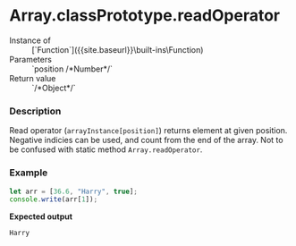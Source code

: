 # Array.classPrototype.readOperator

<dl>
<dt> Instance of </dt><dd markdown="1">
 [`Function`]({{site.baseurl}}\built-ins\Function) 
</dd>
<dt> Parameters </dt><dd markdown="1">
 `position /*Number*/` 
</dd>
<dt> Return value </dt><dd markdown="1">
 `/*Object*/` 
</dd>
</dl>

### Description

Read operator (`arrayInstance[position]`) returns element at given position. 
Negative indicies can be used, and count from the end of the array.
Not to be confused with static method `Array.readOperator`.

### Example

```js
let arr = [36.6, "Harry", true];
console.write(arr[1]);
```

**Expected output**

```
Harry
```

